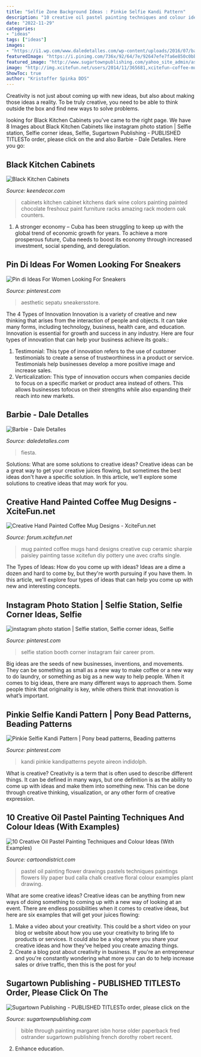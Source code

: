 ```yaml
---
title: "Selfie Zone Background Ideas : Pinkie Selfie Kandi Pattern"
description: "10 creative oil pastel painting techniques and colour ideas (with examples)"
date: "2022-11-29"
categories:
- "ideas"
tags: ["ideas"]
images:
- "https://i1.wp.com/www.daledetalles.com/wp-content/uploads/2016/07/barbie.jpg"
featuredImage: "https://i.pinimg.com/736x/92/64/7e/92647efe7fa6e850c0bbea6b8925c4e2.jpg"
featured_image: "http://www.sugartownpublishing.com/yahoo_site_admin/assets/images/It_Lasts_for_a_Moment_Horse_Cover22_page1_image3.336120139_std.jpg"
image: "http://img.xcitefun.net/users/2014/11/365681,xcitefun-coffee-mug-designs-12.jpg"
ShowToc: true
author: "Kristoffer Spinka DDS"
---
```



Creativity is not just about coming up with new ideas, but also about making those ideas a reality. To be truly creative, you need to be able to think outside the box and find new ways to solve problems.

	

		
looking for Black Kitchen Cabinets you've came to the right page. We have 8 Images about Black Kitchen Cabinets like instagram photo station | Selfie station, Selfie corner ideas, Selfie, Sugartown Publishing - PUBLISHED TITLESTo order, please click on the and also Barbie - Dale Detalles. Here you go:
		
    
## Black Kitchen Cabinets

<img loading=lazy src="http://www.keendecor.com/wp-content/uploads/2014/08/black-kitchen-cabinets-4-667x1024.jpg" onerror="this.onerror=null;this.src='https://tse1.mm.bing.net/th?id=OIP.l9k-k5-vayMY4K37_CXJdQHaLX&amp;pid=15.1';" alt="Black Kitchen Cabinets">

_Source: keendecor.com_

>cabinets kitchen cabinet kitchens dark wine colors painting painted chocolate freshouz paint furniture racks amazing rack modern oak counters. 

	

1. A stronger economy – Cuba has been struggling to keep up with the global trend of economic growth for years. To achieve a more prosperous future, Cuba needs to boost its economy through increased investment, social spending, and deregulation.

    
## Pin Di Ideas For Women Looking For Sneakers

<img loading=lazy src="https://i.pinimg.com/736x/92/64/7e/92647efe7fa6e850c0bbea6b8925c4e2.jpg" onerror="this.onerror=null;this.src='https://tse3.mm.bing.net/th?id=OIP.4xsEYK2M5ECoTNTSsg9yHAAAAA&amp;pid=15.1';" alt="Pin di Ideas For Women Looking For Sneakers">

_Source: pinterest.com_

>aesthetic sepatu sneakersstore. 

	

The 4 Types of Innovation
Innovation is a variety of creative and new thinking that arises from the interaction of people and objects. It can take many forms, including technology, business, health care, and education. Innovation is essential for growth and success in any industry. Here are four types of innovation that can help your business achieve its goals.: 
1. Testimonial: This type of innovation refers to the use of customer testimonials to create a sense of trustworthiness in a product or service. Testimonials help businesses develop a more positive image and increase sales. 
2. Verticalization: This type of innovation occurs when companies decide to focus on a specific market or product area instead of others. This allows businesses tofocus on their strengths while also expanding their reach into new markets. 

    
## Barbie - Dale Detalles

<img loading=lazy src="https://i1.wp.com/www.daledetalles.com/wp-content/uploads/2016/07/barbie.jpg" onerror="this.onerror=null;this.src='https://tse1.mm.bing.net/th?id=OIP.hSojs2UaVA2ghwcR6tqR5AHaNM&amp;pid=15.1';" alt="Barbie - Dale Detalles">

_Source: daledetalles.com_

>fiesta. 

	

Solutions: What are some solutions to creative ideas?
Creative ideas can be a great way to get your creative juices flowing, but sometimes the best ideas don't have a specific solution. In this article, we'll explore some solutions to creative ideas that may work for you.

    
## Creative Hand Painted Coffee Mug Designs - XciteFun.net

<img loading=lazy src="http://img.xcitefun.net/users/2014/11/365681,xcitefun-coffee-mug-designs-12.jpg" onerror="this.onerror=null;this.src='https://tse1.mm.bing.net/th?id=OIP.w7GSdCZwORtLTaDHd9_7-QHaFj&amp;pid=15.1';" alt="Creative Hand Painted Coffee Mug Designs - XciteFun.net">

_Source: forum.xcitefun.net_

>mug painted coffee mugs hand designs creative cup ceramic sharpie paisley painting tasse xcitefun diy pottery une avec crafts single. 

	

The Types of Ideas: How do you come up with ideas?
Ideas are a dime a dozen and hard to come by, but they're worth pursuing if you have them. In this article, we'll explore four types of ideas that can help you come up with new and interesting concepts.

    
## Instagram Photo Station | Selfie Station, Selfie Corner Ideas, Selfie

<img loading=lazy src="https://i.pinimg.com/736x/a2/9c/9f/a29c9f2a7f61a673079198aca9d2fdad--frames-ideas-booth-ideas.jpg" onerror="this.onerror=null;this.src='https://tse1.mm.bing.net/th?id=OIP.bQkdySkuDamoq1-iCxDPwwHaJ4&amp;pid=15.1';" alt="instagram photo station | Selfie station, Selfie corner ideas, Selfie">

_Source: pinterest.com_

>selfie station booth corner instagram fair career prom. 

	

Big ideas are the seeds of new businesses, inventions, and movements. They can be something as small as a new way to make coffee or a new way to do laundry, or something as big as a new way to help people. When it comes to big ideas, there are many different ways to approach them. Some people think that originality is key, while others think that innovation is what’s important.

    
## Pinkie Selfie Kandi Pattern | Pony Bead Patterns, Beading Patterns

<img loading=lazy src="https://i.pinimg.com/736x/a1/2f/f6/a12ff6e086cd85a371d447df02339851--sprites-pixel-art.jpg" onerror="this.onerror=null;this.src='https://tse1.mm.bing.net/th?id=OIP.0I3n-UseP9Z4eIK4psr_gQHaFx&amp;pid=15.1';" alt="Pinkie Selfie Kandi Pattern | Pony bead patterns, Beading patterns">

_Source: pinterest.com_

>kandi pinkie kandipatterns peyote aireon indidolph. 

	

What is creative?
Creativity is a term that is often used to describe different things. It can be defined in many ways, but one definition is as the ability to come up with ideas and make them into something new. This can be done through creative thinking, visualization, or any other form of creative expression.

    
## 10 Creative Oil Pastel Painting Techniques And Colour Ideas (With Examples)

<img loading=lazy src="http://www.cartoondistrict.com/wp-content/uploads/2017/03/Oil-Pastel-Painting-Techniques-and-Colour-Ideas6.jpg" onerror="this.onerror=null;this.src='https://tse2.mm.bing.net/th?id=OIP.0Nb0flH5gsZyG1DXOjr-WQHaJK&amp;pid=15.1';" alt="10 Creative Oil Pastel Painting Techniques and Colour Ideas (With Examples)">

_Source: cartoondistrict.com_

>pastel oil painting flower drawings pastels techniques paintings flowers lily paper bud calla chalk creative floral colour examples plant drawing. 

	

What are some creative ideas?
Creative ideas can be anything from new ways of doing something to coming up with a new way of looking at an event. There are endless possibilities when it comes to creative ideas, but here are six examples that will get your juices flowing: 
1. Make a video about your creativity. This could be a short video on your blog or website about how you use your creativity to bring life to products or services. It could also be a vlog where you share your creative ideas and how they've helped you create amazing things. 
2. Create a blog post about creativity in business. If you're an entrepreneur and you're constantly wondering what more you can do to help increase sales or drive traffic, then this is the post for you!

    
## Sugartown Publishing - PUBLISHED TITLESTo Order, Please Click On The

<img loading=lazy src="http://www.sugartownpublishing.com/yahoo_site_admin/assets/images/It_Lasts_for_a_Moment_Horse_Cover22_page1_image3.336120139_std.jpg" onerror="this.onerror=null;this.src='https://tse1.mm.bing.net/th?id=OIP.HFHioDOBpQ2HtlSl19lljgAAAA&amp;pid=15.1';" alt="Sugartown Publishing - PUBLISHED TITLESTo order, please click on the">

_Source: sugartownpublishing.com_

>bible through painting margaret isbn horse older paperback fred ostrander sugartown publishing french dorothy robert recent. 

	

2) Enhance education.

